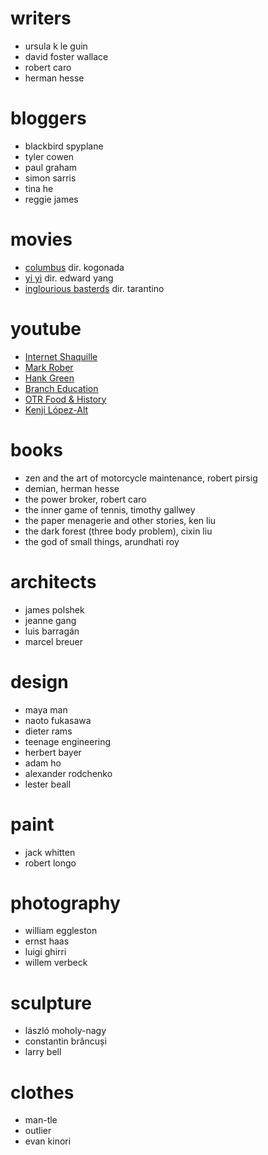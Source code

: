 # writers

- ursula k le guin
- david foster wallace
- robert caro
- herman hesse

# bloggers

- blackbird spyplane
- tyler cowen
- paul graham
- simon sarris
- tina he
- reggie james

# movies

- [columbus](https://letterboxd.com/film/columbus-2017/) dir. kogonada
- [yi yi](https://letterboxd.com/film/yi-yi/) dir. edward yang
- [inglourious basterds](https://letterboxd.com/film/inglourious-basterds/) dir. tarantino

# youtube

- [Internet Shaquille ](https://www.youtube.com/@internetshaquille)
- [Mark Rober](https://www.youtube.com/channel/UCY1kMZp36IQSyNx_9h4mpCg)
- [Hank Green](https://www.youtube.com/@hankschannel)
- [Branch Education](https://www.youtube.com/@BranchEducation)
- [OTR Food & History](https://www.youtube.com/@OTRontheroad)
- [Kenji López-Alt](https://www.youtube.com/@JKenjiLopezAlt)

# books

- zen and the art of motorcycle maintenance, robert pirsig
- demian, herman hesse
- the power broker, robert caro
- the inner game of tennis, timothy gallwey
- the paper menagerie and other stories, ken liu
- the dark forest (three body problem), cixin liu
- the god of small things, arundhati roy

# architects

- james polshek
- jeanne gang
- luis barragán
- marcel breuer

# design

- maya man
- naoto fukasawa
- dieter rams
- teenage engineering
- herbert bayer
- adam ho
- alexander rodchenko
- lester beall

# paint

- jack whitten
- robert longo

# photography

- william eggleston
- ernst haas
- luigi ghirri
- willem verbeck

# sculpture

- lászló moholy-nagy
- constantin brâncuși
- larry bell

# clothes

- man-tle
- outlier
- evan kinori
